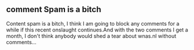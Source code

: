 <article><h2>comment Spam is a bitch</h2>Content spam is a bitch, I think I am going to block any comments for a while if this recent onslaught continues.And with the two comments I get a month, I don't think anybody would shed a tear about wnas.nl without comments...</article>